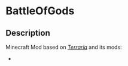 # BattleOfGods

## Description

Minecraft Mod based on [*Terraria*](https://terraria.org/) and its mods:

 - 
<!--stackedit_data:
eyJoaXN0b3J5IjpbLTIyMDkyMzM4MiwtMTgxNjQyNjQ1NV19
-->